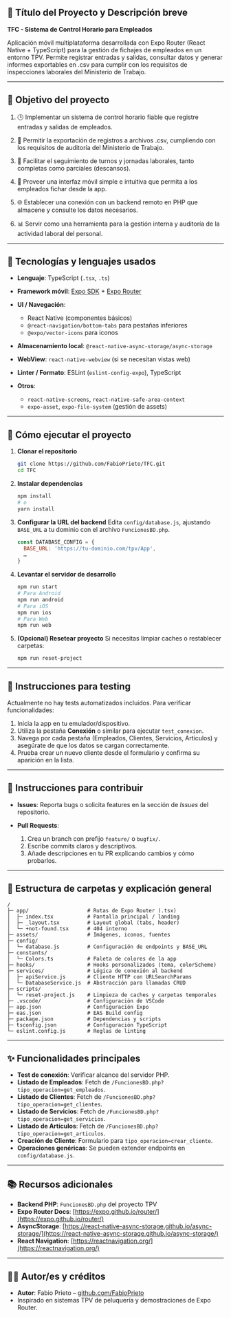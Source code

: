 ## 📌 Título del Proyecto y Descripción breve

**TFC - Sistema de Control Horario para Empleados**

Aplicación móvil multiplataforma desarrollada con Expo Router (React Native + TypeScript) para la gestión de fichajes de empleados en un entorno TPV. Permite registrar entradas y salidas, consultar datos y generar informes exportables en .csv para cumplir con los requisitos de inspecciones laborales del Ministerio de Trabajo.

---

## 🎯 Objetivo del proyecto

1. 🕒 Implementar un sistema de control horario fiable que registre entradas y salidas de empleados.

2. 🧾 Permitir la exportación de registros a archivos .csv, cumpliendo con los requisitos de auditoría del Ministerio de Trabajo.

3. 📅 Facilitar el seguimiento de turnos y jornadas laborales, tanto completas como parciales (descansos).

4. 📲 Proveer una interfaz móvil simple e intuitiva que permita a los empleados fichar desde la app.

5. 🌐 Establecer una conexión con un backend remoto en PHP que almacene y consulte los datos necesarios.

6. 📊 Servir como una herramienta para la gestión interna y auditoría de la actividad laboral del personal.

---

## 🧠 Tecnologías y lenguajes usados

* **Lenguaje**: TypeScript (`.tsx`, `.ts`)
* **Framework móvil**: [Expo SDK](https://docs.expo.dev/) + [Expo Router](https://expo.github.io/router/)
* **UI / Navegación**:

  * React Native (componentes básicos)
  * `@react-navigation/bottom-tabs` para pestañas inferiores
  * `@expo/vector-icons` para iconos
* **Almacenamiento local**: `@react-native-async-storage/async-storage`
* **WebView**: `react-native-webview` (si se necesitan vistas web)
* **Linter / Formato**: ESLint (`eslint-config-expo`), TypeScript
* **Otros**:

  * `react-native-screens`, `react-native-safe-area-context`
  * `expo-asset`, `expo-file-system` (gestión de assets)

---

## 🚀 Cómo ejecutar el proyecto

1. **Clonar el repositorio**

   ```bash
   git clone https://github.com/FabioPrieto/TFC.git
   cd TFC
   ```

2. **Instalar dependencias**

   ```bash
   npm install
   # o
   yarn install
   ```

3. **Configurar la URL del backend**
   Edita `config/database.js`, ajustando `BASE_URL` a tu dominio con el archivo `FuncionesBD.php`.

   ```js
   const DATABASE_CONFIG = {
     BASE_URL: 'https://tu-dominio.com/tpv/App',
     …
   }
   ```

4. **Levantar el servidor de desarrollo**

   ```bash
   npm run start
   # Para Android
   npm run android
   # Para iOS
   npm run ios
   # Para Web
   npm run web
   ```

5. **(Opcional) Resetear proyecto**
   Si necesitas limpiar caches o restablecer carpetas:

   ```bash
   npm run reset-project
   ```

---

## 🧪 Instrucciones para testing

Actualmente no hay tests automatizados incluidos. Para verificar funcionalidades:

1. Inicia la app en tu emulador/dispositivo.
2. Utiliza la pestaña **Conexión** o similar para ejecutar `test_conexion`.
3. Navega por cada pestaña (Empleados, Clientes, Servicios, Artículos) y asegúrate de que los datos se cargan correctamente.
4. Prueba crear un nuevo cliente desde el formulario y confirma su aparición en la lista.

---

## 🤝 Instrucciones para contribuir

* **Issues**: Reporta bugs o solicita features en la sección de *Issues* del repositorio.
* **Pull Requests**:

  1. Crea un branch con prefijo `feature/` o `bugfix/`.
  2. Escribe commits claros y descriptivos.
  3. Añade descripciones en tu PR explicando cambios y cómo probarlos.

---

## 📁 Estructura de carpetas y explicación general

```text
/
├─ app/                   # Rutas de Expo Router (.tsx)
│  ├─ index.tsx           # Pantalla principal / landing
│  ├─ _layout.tsx         # Layout global (tabs, header)
│  └─ +not-found.tsx      # 404 interno
├─ assets/                # Imágenes, iconos, fuentes
├─ config/
│  └─ database.js         # Configuración de endpoints y BASE_URL
├─ constants/
│  └─ Colors.ts           # Paleta de colores de la app
├─ hooks/                 # Hooks personalizados (tema, colorScheme)
├─ services/              # Lógica de conexión al backend
│  ├─ apiService.js       # Cliente HTTP con URLSearchParams
│  └─ DatabaseService.js  # Abstracción para llamadas CRUD
├─ scripts/
│  └─ reset-project.js    # Limpieza de caches y carpetas temporales
├─ .vscode/               # Configuración de VSCode
├─ app.json               # Configuración Expo
├─ eas.json               # EAS Build config
├─ package.json           # Dependencias y scripts
├─ tsconfig.json          # Configuración TypeScript
└─ eslint.config.js       # Reglas de linting
```

---

## ✨ Funcionalidades principales

* **Test de conexión**: Verificar alcance del servidor PHP.
* **Listado de Empleados**: Fetch de `/FuncionesBD.php?tipo_operacion=get_empleados`.
* **Listado de Clientes**: Fetch de `/FuncionesBD.php?tipo_operacion=get_clientes`.
* **Listado de Servicios**: Fetch de `/FuncionesBD.php?tipo_operacion=get_servicios`.
* **Listado de Artículos**: Fetch de `/FuncionesBD.php?tipo_operacion=get_articulos`.
* **Creación de Cliente**: Formulario para `tipo_operacion=crear_cliente`.
* **Operaciones genéricas**: Se pueden extender endpoints en `config/database.js`.

---

## 📚 Recursos adicionales

* **Backend PHP**: `FuncionesBD.php` del proyecto TPV
* **Expo Router Docs**: [https://expo.github.io/router/](https://expo.github.io/router/)
* **AsyncStorage**: [https://react-native-async-storage.github.io/async-storage/](https://react-native-async-storage.github.io/async-storage/)
* **React Navigation**: [https://reactnavigation.org/](https://reactnavigation.org/)

---

## 👨‍💻 Autor/es y créditos

* **Autor**: Fabio Prieto – [github.com/FabioPrieto](https://github.com/FabioPrieto)
* Inspirado en sistemas TPV de peluquería y demostraciones de Expo Router.
